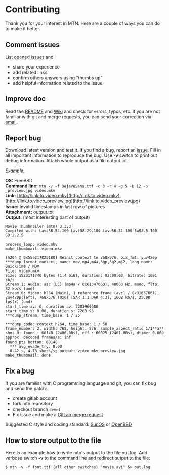 # Contributing

Thank you for your interest in MTN. Here are a couple of ways you can do to make it better.  


## Comment issues

List [opened issues](https://gitlab.com/movie_thumbnailer/mtn/issues/?scope=all&state=opened) and  

 - share your experience  
 - add related links  
 - confirm others answers using "thumbs up"  
 - add helpful information related to the issue  

## Improve doc

Read the [README](https://gitlab.com/movie_thumbnailer/mtn/-/blob/devel/README.md) and [Wiki](https://gitlab.com/movie_thumbnailer/mtn/wikis/home) and check for errors, typos, etc. If you are not familiar with git and merge requests, you can send your correction via [email](mailto:movie_thumbnailer@gmx.com).

## Report bug

Download latest version and test it. If you find a bug, report an [issue](https://gitlab.com/movie_thumbnailer/mtn/issues). Fill in all important information to reproduce the bug. Use **-v** switch to print out debug information. Attach whole output as a file output.txt.  

<u>*Example:*</u>  

**OS:** FreeBSD  
**Command line:** `mtn -v -f DejaVuSans.ttf -c 3 -r 4 -g 5 -D 12 -o _preview.jpg video.mkv`  
**Link:** [http://link.to.video.mkv](http://link.to.video.mkv), [http://link.to.video_preview.jpg](http://link.to.video_preview.jpg)  
**Issue:** Invalid timestamps in last row of pictures  
**Attachment:**  output.txt  
**Output:**  (most interesting part of output)  
```
Movie Thumbnailer (mtn) 3.3.3
Compiled with: Lavc58.54.100 Lavf58.29.100 Lavu56.31.100 SwS5.5.100 GD:2.2.5

process_loop: video.mkv
make_thumbnail: video.mkv

[h264 @ 0x55e217825180] Reinit context to 768x576, pix_fmt: yuv420p
***dump_format_context, name: mov,mp4,m4a,3gp,3g2,mj2, long_name: QuickTime / MOV
File: video.mkv
Size: 1523171740 bytes (1.4 GiB), duration: 02:00:03, bitrate: 1691 kb/s
Stream 1: Audio: aac (LC) (mp4a / 0x6134706D), 48000 Hz, mono, fltp, 82 kb/s (und)
Stream 0: Video: h264 (Main), 1 reference frame (avc1 / 0x31637661), yuv420p(left), 768x576 (0x0) [SAR 1:1 DAR 4:3], 1602 kb/s, 25.00 fps(r) (und)
start_time av: 0, duration av: 7203960000
start_time s: 0.00, duration s: 7203.96
***dump_stream, time_base: 1 / 25
   ...
***dump_codec_context h264, time_base: 1 / 50
frame_number: 2, width: 768, height: 576, sample_aspect_ratio 1/1**a**
shot 0: found_: 60148 (2406.00s), eff_: 60025 (2401.00s), dtime: 0.000
approx. decoded frames/s: inf
found_pts bottom: 60148
  *** avg_evade_try: 0.00
  0.42 s, 4.78 shots/s; output: video_mkv_preview.jpg
make_thumbnail: done
```

## Fix a bug

If you are familiar with C programming language and git, you can fix bug and send the patch:

* create gitlab account  
* fork mtn repository  
* checkout branch `devel`  
* Fix issue and make a [GitLab merge request](https://docs.gitlab.com/ee/gitlab-basics/add-merge-request.html) 

Suggested C style and coding standard: [SunOS](https://www.cis.upenn.edu/~lee/06cse480/data/cstyle.ms.pdf) or [OpenBSD](https://man.openbsd.org/style)

## How to store output to the file

Here is an example how to write mtn's output to the file out.log. Add verbose switch **-v** to the command line and redirect output to the file:

```
$ mtn -v -f font.ttf {all other switches} "movie.avi" &> out.log
```

